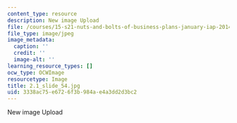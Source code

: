 ```yaml
---
content_type: resource
description: New image Upload
file: /courses/15-s21-nuts-and-bolts-of-business-plans-january-iap-2014/3338ac75e6726f3b984ae4a3dd2d3bc2_2.1_slide_54.jpg
file_type: image/jpeg
image_metadata:
  caption: ''
  credit: ''
  image-alt: ''
learning_resource_types: []
ocw_type: OCWImage
resourcetype: Image
title: 2.1_slide_54.jpg
uid: 3338ac75-e672-6f3b-984a-e4a3dd2d3bc2
---
```

New image Upload

